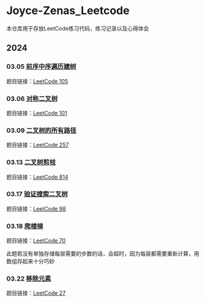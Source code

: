 # Joyce-Zenas_Leetcode

本仓库用于存放LeetCode练习代码，练习记录以及心得体会

## 2024

### 03.05 [前序中序遍历建树](https://github.com/tinywisdom/Joyce-Zenas_Leetcode/tree/main/105%E5%89%8D%E5%BA%8F%E4%B8%AD%E5%BA%8F%E9%81%8D%E5%8E%86%E5%BB%BA%E6%A0%91)

题目链接：[LeetCode 105](https://leetcode.cn/problems/construct-binary-tree-from-preorder-and-inorder-traversal/description/)


### 03.06 [对称二叉树](https://github.com/tinywisdom/Joyce-Zenas_Leetcode/tree/main/%E5%AF%B9%E7%A7%B0%E4%BA%8C%E5%8F%89%E6%A0%91)

题目链接：[LeetCode 101](https://leetcode.cn/problems/symmetric-tree/description/)


### 03.09 [二叉树的所有路径](https://github.com/tinywisdom/Joyce-Zenas_Leetcode/tree/main/%E4%BA%8C%E5%8F%89%E6%A0%91%E7%9A%84%E6%89%80%E6%9C%89%E8%B7%AF%E5%BE%84)

题目链接：[LeetCode 257](https://leetcode.cn/problems/binary-tree-paths/description/)


### 03.13 [二叉树剪枝](https://github.com/tinywisdom/Joyce-Zenas_Leetcode/tree/main/%E4%BA%8C%E5%8F%89%E6%A0%91%E5%89%AA%E6%9E%9D)

题目链接：[LeetCode 814](https://leetcode.cn/problems/binary-tree-pruning/description/)


### 03.17 [验证搜索二叉树](https://github.com/tinywisdom/Joyce-Zenas_Leetcode/tree/main/%E9%AA%8C%E8%AF%81%E6%90%9C%E7%B4%A2%E4%BA%8C%E5%8F%89%E6%A0%91)

题目链接：[LeetCode 98](https://leetcode.cn/problems/validate-binary-search-tree/description/)


### 03.18 [爬楼梯](https://github.com/tinywisdom/Joyce-Zenas_Leetcode/tree/main/%E7%88%AC%E6%A5%BC%E6%A2%AF)

题目链接：[LeetCode 70](https://leetcode.cn/problems/climbing-stairs/description/)

此题若没有单独存储每层需要的步数的话，会超时，因为每层都需要重新计算，用数组存起来十分巧妙


### 03.22 [移除元素]()

题目链接：[LeetCode 27](https://leetcode.cn/problems/remove-element/description/)
